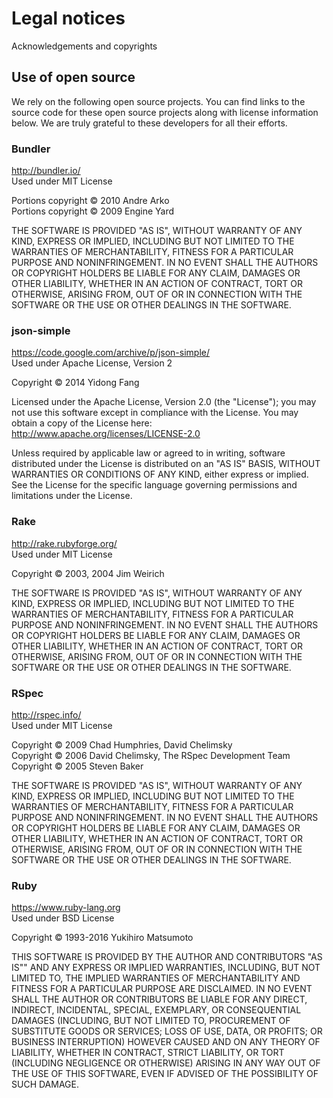 # Legal notices
Acknowledgements and copyrights

## Use of open source

We rely on the following open source projects. You can find links to the source code for these open source projects along with license information below. We are truly grateful to these developers for all their efforts.

### Bundler

http://bundler.io/<br>Used under MIT License

Portions copyright &copy; 2010 Andre Arko<br>
Portions copyright &copy; 2009 Engine Yard

THE SOFTWARE IS PROVIDED "AS IS", WITHOUT WARRANTY OF ANY KIND, EXPRESS OR IMPLIED, INCLUDING BUT NOT LIMITED TO THE WARRANTIES OF MERCHANTABILITY, FITNESS FOR A
PARTICULAR PURPOSE AND NONINFRINGEMENT. IN NO EVENT SHALL THE AUTHORS OR COPYRIGHT HOLDERS BE LIABLE FOR ANY CLAIM, DAMAGES OR OTHER LIABILITY, WHETHER IN AN ACTION OF
CONTRACT, TORT OR OTHERWISE, ARISING FROM, OUT OF OR IN CONNECTION WITH THE SOFTWARE OR THE USE OR OTHER DEALINGS IN THE SOFTWARE.

### json-simple

https://code.google.com/archive/p/json-simple/<br>Used under Apache License, Version 2

Copyright &copy; 2014 Yidong Fang

Licensed under the Apache License, Version 2.0 (the "License"); you may not use this software except in compliance with the License. You may obtain a copy of the
License here: http://www.apache.org/licenses/LICENSE-2.0

Unless required by applicable law or agreed to in writing, software distributed under the License is distributed on an "AS IS" BASIS, WITHOUT WARRANTIES OR CONDITIONS
OF ANY KIND, either express or implied. See the License for the specific language governing permissions and limitations under the License.

### Rake

http://rake.rubyforge.org/<br>Used under MIT License

Copyright &copy; 2003, 2004 Jim Weirich

THE SOFTWARE IS PROVIDED "AS IS", WITHOUT WARRANTY OF ANY KIND, EXPRESS OR IMPLIED, INCLUDING BUT NOT LIMITED TO THE WARRANTIES OF MERCHANTABILITY, FITNESS FOR A
PARTICULAR PURPOSE AND NONINFRINGEMENT. IN NO EVENT SHALL THE AUTHORS OR COPYRIGHT HOLDERS BE LIABLE FOR ANY CLAIM, DAMAGES OR OTHER LIABILITY, WHETHER IN AN ACTION OF
CONTRACT, TORT OR OTHERWISE, ARISING FROM, OUT OF OR IN CONNECTION WITH THE SOFTWARE OR THE USE OR OTHER DEALINGS IN THE SOFTWARE.

### RSpec

http://rspec.info/<br>Used under MIT License

Copyright &copy; 2009 Chad Humphries, David Chelimsky<br>
Copyright &copy; 2006 David Chelimsky, The RSpec Development Team<br>
Copyright &copy; 2005 Steven Baker<br>

THE SOFTWARE IS PROVIDED "AS IS", WITHOUT WARRANTY OF ANY KIND, EXPRESS OR IMPLIED, INCLUDING BUT NOT LIMITED TO THE WARRANTIES OF MERCHANTABILITY, FITNESS FOR A
PARTICULAR PURPOSE AND NONINFRINGEMENT. IN NO EVENT SHALL THE AUTHORS OR COPYRIGHT HOLDERS BE LIABLE FOR ANY CLAIM, DAMAGES OR OTHER LIABILITY, WHETHER IN AN ACTION OF
CONTRACT, TORT OR OTHERWISE, ARISING FROM, OUT OF OR IN CONNECTION WITH THE SOFTWARE OR THE USE OR OTHER DEALINGS IN THE SOFTWARE.

### Ruby

https://www.ruby-lang.org<br>Used under BSD License

Copyright &copy; 1993-2016 Yukihiro Matsumoto

THIS SOFTWARE IS PROVIDED BY THE AUTHOR AND CONTRIBUTORS "AS IS"" AND ANY EXPRESS OR IMPLIED WARRANTIES, INCLUDING, BUT NOT LIMITED TO, THE IMPLIED WARRANTIES OF
MERCHANTABILITY AND FITNESS FOR A PARTICULAR PURPOSE ARE DISCLAIMED.  IN NO EVENT SHALL THE AUTHOR OR CONTRIBUTORS BE LIABLE FOR ANY DIRECT, INDIRECT, INCIDENTAL, SPECIAL,
EXEMPLARY, OR CONSEQUENTIAL DAMAGES (INCLUDING, BUT NOT LIMITED TO, PROCUREMENT OF SUBSTITUTE GOODS OR SERVICES; LOSS OF USE, DATA, OR PROFITS; OR BUSINESS INTERRUPTION)
HOWEVER CAUSED AND ON ANY THEORY OF LIABILITY, WHETHER IN CONTRACT, STRICT LIABILITY, OR TORT (INCLUDING NEGLIGENCE OR OTHERWISE) ARISING IN ANY WAY OUT OF THE USE OF
THIS SOFTWARE, EVEN IF ADVISED OF THE POSSIBILITY OF SUCH DAMAGE.
